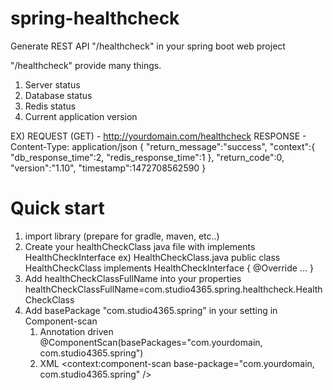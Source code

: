 # spring-healthcheck
Generate REST API "/healthcheck" in your spring boot web project

"/healthcheck" provide many things.
1. Server status
2. Database status
3. Redis status
4. Current application version

EX)
	REQUEST (GET) - http://yourdomain.com/healthcheck
	RESPONSE - Content-Type: application/json
		{
			"return_message":"success",
			"context":{
				"db_response_time":2,
				"redis_response_time":1
			},
			"return_code":0,
			"version":"1.10",
			"timestamp":1472708562590
		}


# Quick start
1. import library (prepare for gradle, maven, etc..)
2. Create your healthCheckClass java file with implements HealthCheckInterface
	ex) HealthCheckClass.java
	public class HealthCheckClass implements HealthCheckInterface {
		@Override
		...
	}
3. Add healthCheckClassFullName into your properties
	healthCheckClassFullName=com.studio4365.spring.healthcheck.HealthCheckClass
4. Add basePackage "com.studio4365.spring" in your setting in Component-scan
	1) Annotation driven
		@ComponentScan(basePackages="com.yourdomain, com.studio4365.spring")
	2) XML
		<context:component-scan base-package="com.yourdomain, com.studio4365.spring" />
